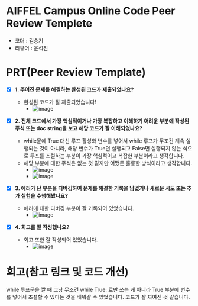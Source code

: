 # AIFFEL Campus Online Code Peer Review Templete
- 코더 : 김승기
- 리뷰어 : 윤석진


# PRT(Peer Review Template)
- [x]  **1. 주어진 문제를 해결하는 완성된 코드가 제출되었나요?**
    - 완성된 코드가 잘 제출되었습니다!
        - ![image](https://github.com/user-attachments/assets/d8c6abf8-4011-46d0-a673-fab0a4d60ed8)

 - [x]  **2. 전체 코드에서 가장 핵심적이거나 가장 복잡하고 이해하기 어려운 부분에 작성된 
주석 또는 doc string을 보고 해당 코드가 잘 이해되었나요?**
    - while문에 True 대신 루프 활성화 변수를 넣어서 while 루프가 무조건 계속 실행되는 것이 아니라, 해당 변수가 True면 실행되고 False면 실행되지 않는 식으로 루프를 조절하는 부분이 가장 핵심적이고 복잡한 부분이라고 생각합니다.
    - 해당 부분에 대한 주석은 없는 것 같지만 어쨌든 훌륭한 방식이라고 생각합니다.
        - ![image](https://github.com/user-attachments/assets/4a00defa-6cf3-4a23-a787-a705b5913efb)
        - ![image](https://github.com/user-attachments/assets/d8c6abf8-4011-46d0-a673-fab0a4d60ed8)

        
- [x]  **3. 에러가 난 부분을 디버깅하여 문제를 해결한 기록을 남겼거나
새로운 시도 또는 추가 실험을 수행해봤나요?**
    - 에러에 대한 디버깅 부분이 잘 기록되어 있었습니다.
        - ![image](https://github.com/user-attachments/assets/39acb57e-650d-4d26-9a49-45a44ddc06e3)

- [x]  **4. 회고를 잘 작성했나요?**
    - 회고 또한 잘 작성되어 있었습니다.
        - ![image](https://github.com/user-attachments/assets/09de3fa4-dee9-4a37-93b8-77da50956e84)
        
# 회고(참고 링크 및 코드 개선)
while 루프문을 짤 때 그냥 무조건 while True: 로만 쓰는 게 아니라 True 부분에 변수를 넣어서 조절할 수 있다는 것을 배워갈 수 있었습니다.
코드가 잘 짜여진 것 같습니다.

